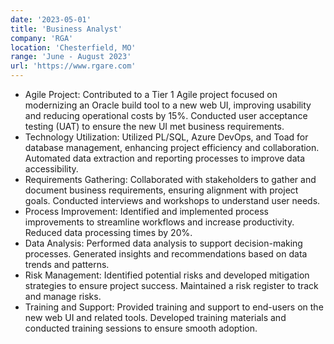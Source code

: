 ```yaml
---
date: '2023-05-01'
title: 'Business Analyst'
company: 'RGA'
location: 'Chesterfield, MO'
range: 'June - August 2023'
url: 'https://www.rgare.com'
---
```


- Agile Project: Contributed to a Tier 1 Agile project focused on modernizing an Oracle build tool to a new web UI, improving usability and reducing operational costs by 15%. Conducted user acceptance testing (UAT) to ensure the new UI met business requirements.
- Technology Utilization: Utilized PL/SQL, Azure DevOps, and Toad for database management, enhancing project efficiency and collaboration. Automated data extraction and reporting processes to improve data accessibility.
- Requirements Gathering: Collaborated with stakeholders to gather and document business requirements, ensuring alignment with project goals. Conducted interviews and workshops to understand user needs.
- Process Improvement: Identified and implemented process improvements to streamline workflows and increase productivity. Reduced data processing times by 20%.
- Data Analysis: Performed data analysis to support decision-making processes. Generated insights and recommendations based on data trends and patterns.
- Risk Management: Identified potential risks and developed mitigation strategies to ensure project success. Maintained a risk register to track and manage risks.
- Training and Support: Provided training and support to end-users on the new web UI and related tools. Developed training materials and conducted training sessions to ensure smooth adoption.
